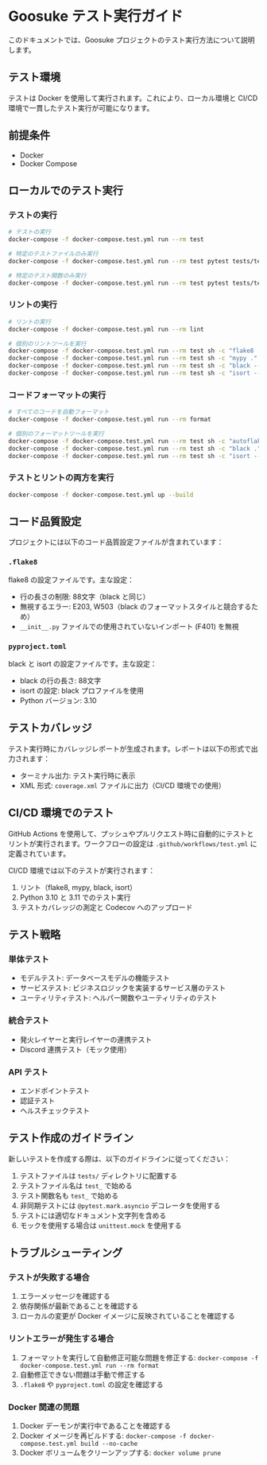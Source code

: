 # Goosuke テスト実行ガイド

このドキュメントでは、Goosuke プロジェクトのテスト実行方法について説明します。

## テスト環境

テストは Docker を使用して実行されます。これにより、ローカル環境と CI/CD 環境で一貫したテスト実行が可能になります。

## 前提条件

- Docker
- Docker Compose

## ローカルでのテスト実行

### テストの実行

```bash
# テストの実行
docker-compose -f docker-compose.test.yml run --rm test

# 特定のテストファイルのみ実行
docker-compose -f docker-compose.test.yml run --rm test pytest tests/test_health.py

# 特定のテスト関数のみ実行
docker-compose -f docker-compose.test.yml run --rm test pytest tests/test_health.py::test_health_check
```

### リントの実行

```bash
# リントの実行
docker-compose -f docker-compose.test.yml run --rm lint

# 個別のリントツールを実行
docker-compose -f docker-compose.test.yml run --rm test sh -c "flake8 ."
docker-compose -f docker-compose.test.yml run --rm test sh -c "mypy ."
docker-compose -f docker-compose.test.yml run --rm test sh -c "black --check ."
docker-compose -f docker-compose.test.yml run --rm test sh -c "isort --check-only --profile black ."
```

### コードフォーマットの実行

```bash
# すべてのコードを自動フォーマット
docker-compose -f docker-compose.test.yml run --rm format

# 個別のフォーマットツールを実行
docker-compose -f docker-compose.test.yml run --rm test sh -c "autoflake --remove-all-unused-imports --recursive --in-place --exclude=__init__.py ."
docker-compose -f docker-compose.test.yml run --rm test sh -c "black ."
docker-compose -f docker-compose.test.yml run --rm test sh -c "isort --profile black ."
```

### テストとリントの両方を実行

```bash
docker-compose -f docker-compose.test.yml up --build
```

## コード品質設定

プロジェクトには以下のコード品質設定ファイルが含まれています：

### `.flake8`

flake8 の設定ファイルです。主な設定：

- 行の長さの制限: 88文字（black と同じ）
- 無視するエラー: E203, W503（black のフォーマットスタイルと競合するため）
- `__init__.py` ファイルでの使用されていないインポート (F401) を無視

### `pyproject.toml`

black と isort の設定ファイルです。主な設定：

- black の行の長さ: 88文字
- isort の設定: black プロファイルを使用
- Python バージョン: 3.10

## テストカバレッジ

テスト実行時にカバレッジレポートが生成されます。レポートは以下の形式で出力されます：

- ターミナル出力: テスト実行時に表示
- XML 形式: `coverage.xml` ファイルに出力（CI/CD 環境での使用）

## CI/CD 環境でのテスト

GitHub Actions を使用して、プッシュやプルリクエスト時に自動的にテストとリントが実行されます。ワークフローの設定は `.github/workflows/test.yml` に定義されています。

CI/CD 環境では以下のテストが実行されます：

1. リント（flake8, mypy, black, isort）
2. Python 3.10 と 3.11 でのテスト実行
3. テストカバレッジの測定と Codecov へのアップロード

## テスト戦略

### 単体テスト

- モデルテスト: データベースモデルの機能テスト
- サービステスト: ビジネスロジックを実装するサービス層のテスト
- ユーティリティテスト: ヘルパー関数やユーティリティのテスト

### 統合テスト

- 発火レイヤーと実行レイヤーの連携テスト
- Discord 連携テスト（モック使用）

### API テスト

- エンドポイントテスト
- 認証テスト
- ヘルスチェックテスト

## テスト作成のガイドライン

新しいテストを作成する際は、以下のガイドラインに従ってください：

1. テストファイルは `tests/` ディレクトリに配置する
2. テストファイル名は `test_` で始める
3. テスト関数名も `test_` で始める
4. 非同期テストには `@pytest.mark.asyncio` デコレータを使用する
5. テストには適切なドキュメント文字列を含める
6. モックを使用する場合は `unittest.mock` を使用する

## トラブルシューティング

### テストが失敗する場合

1. エラーメッセージを確認する
2. 依存関係が最新であることを確認する
3. ローカルの変更が Docker イメージに反映されていることを確認する

### リントエラーが発生する場合

1. フォーマットを実行して自動修正可能な問題を修正する: `docker-compose -f docker-compose.test.yml run --rm format`
2. 自動修正できない問題は手動で修正する
3. `.flake8` や `pyproject.toml` の設定を確認する

### Docker 関連の問題

1. Docker デーモンが実行中であることを確認する
2. Docker イメージを再ビルドする: `docker-compose -f docker-compose.test.yml build --no-cache`
3. Docker ボリュームをクリーンアップする: `docker volume prune`